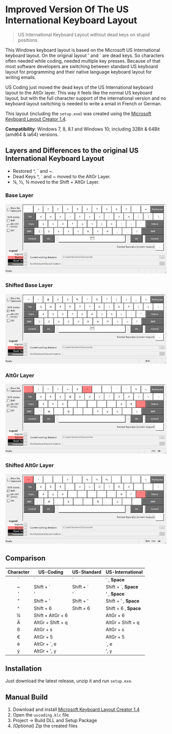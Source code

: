 Improved Version Of The US International Keyboard Layout
========================================================

> US International Keyboard Layout without dead keys on stupid positions.

This Windows keyboard layout is based on the Microsoft US International keyboard layout. On the original layout ' and \` are dead keys. So characters often needed while coding, needed multiple key presses. Because of that most software developers are switching between standard US keyboard layout for programming and their native language keyboard layout for writing emails.

US Coding just moved the dead keys of the US International keyboard layout to the AltGr layer. This way it feels like the normal US keyboard layout, but with the full character support of the international version and no keyboard layout switching is needed to write a email in French or German.

This layout (including the `setup.exe`) was created using the [Microsoft Keyboard Layout Creator 1.4](https://www.microsoft.com/en-us/download/details.aspx?id=22339).

**Compatibility**: Windows 7, 8, 8.1 and Windows 10; including 32Bit & 64Bit (amd64 & ia64) versions.

Layers and Differences to the original US International Keyboard Layout
-----------------------------------------------------------------------
- Restored ^, \` and ~.
- Dead Keys ^, \` and ~ moved to the AltGr Layer.
- ¼, ½, ¾ moved to the Shift + AltGr Layer.


### Base Layer
![Base Layer](images/USCoding.jpg)

### Shifted Base Layer
![Shifted Base Layer](images/USCodingShft.jpg)

### AltGr Layer
![AltGr Layer](images/USCodingAltGr.jpg)

### Shifted AltGr Layer
![Shifted AltGr Layer](images/USCodingShftAltGr.jpg)


Comparison
----------

| Character | US-Coding          | US-Standard | US-International      |
| :-------: | ------------------ | ----------- | --------------------- |
| `         | `                  | `           | ` , **Space**         |
| ~         | Shift + `          | Shift + `   | Shift + `, **Space**  |
| '         | '                  | '           | ' , **Space**         |
| "         | Shift + '          | Shift + '   | Shift + ' , **Space** |
| ^         | Shift + 6          | Shift + 6   | Shift + 6 , **Space** |
| ¼         | Shift + AltGr + 6  |             | AltGr + 6             |
| Ä         | AltGr + Shift + q  |             | AltGr + Shift + q     |
| ß         | AltGr + s          |             | AltGr + s             |
| €         | AltGr + 5          |             | AltGr + 5             |
| è         | AltGr + `, e       |             | `, e                  |
| ý         | AltGr + ', y       |             | ', y                  |

Installation
------------
Just download the latest release, unzip it and run `setup.exe`.


Manual Build
------------

1. Download and install [Microsoft Keyboard Layout Creator 1.4](https://www.microsoft.com/en-us/download/details.aspx?id=22339)
2. Open the `uscoding.klc` file
3. Project -> Build DLL and Setup Package
4. *(Optional)* Zip the created files